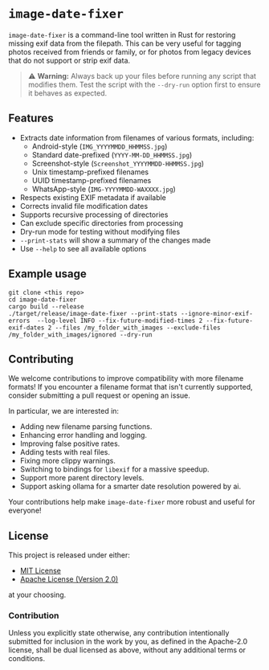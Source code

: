 # `image-date-fixer`

`image-date-fixer` is a command-line tool written in Rust for restoring missing exif data from the filepath.
This can be very useful for tagging photos received from friends or family, or for photos from legacy devices that do not support or strip exif data.

> ⚠️ **Warning:** Always back up your files before running any script that modifies them. Test the script with the `--dry-run` option first to ensure it behaves as expected.

## Features

- Extracts date information from filenames of various formats, including:
  - Android-style (`IMG_YYYYMMDD_HHMMSS.jpg`)
  - Standard date-prefixed (`YYYY-MM-DD_HHMMSS.jpg`)
  - Screenshot-style (`Screenshot_YYYYMMDD-HHMMSS.jpg`)
  - Unix timestamp-prefixed filenames
  - UUID timestamp-prefixed filenames
  - WhatsApp-style (`IMG-YYYYMMDD-WAXXXX.jpg`)
- Respects existing EXIF metadata if available
- Corrects invalid file modification dates
- Supports recursive processing of directories
- Can exclude specific directories from processing
- Dry-run mode for testing without modifying files
- `--print-stats` will show a summary of the changes made
- Use `--help` to see all available options

## Example usage

```shell
git clone <this repo>
cd image-date-fixer
cargo build --release
./target/release/image-date-fixer --print-stats --ignore-minor-exif-errors  --log-level INFO --fix-future-modified-times 2 --fix-future-exif-dates 2 --files /my_folder_with_images --exclude-files /my_folder_with_images/ignored --dry-run
```

## Contributing

We welcome contributions to improve compatibility with more filename formats!
If you encounter a filename format that isn't currently supported, consider submitting a pull request or opening an issue.

In particular, we are interested in:

- Adding new filename parsing functions.
- Enhancing error handling and logging.
- Improving false positive rates.
- Adding tests with real files.
- Fixing more clippy warnings.
- Switching to bindings for `libexif` for a massive speedup.
- Support more parent directory levels.
- Support asking ollama for a smarter date resolution powered by ai.

Your contributions help make `image-date-fixer` more robust and useful for everyone!

## License

This project is released under either:

- [MIT License](https://github.com/ink-feather-org/cargo-manifest-proc-macros-rs/blob/main/LICENSE-MIT)
- [Apache License (Version 2.0)](https://github.com/ink-feather-org/cargo-manifest-proc-macros-rs/blob/main/LICENSE-APACHE)

at your choosing.

### Contribution

Unless you explicitly state otherwise, any contribution intentionally
submitted for inclusion in the work by you, as defined in the Apache-2.0
license, shall be dual licensed as above, without any additional terms or
conditions.
